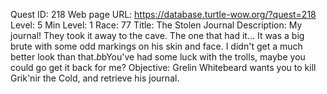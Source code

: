 Quest ID: 218
Web page URL: https://database.turtle-wow.org/?quest=218
Level: 5
Min Level: 1
Race: 77
Title: The Stolen Journal
Description: My journal! They took it away to the cave. The one that had it... It was a big brute with some odd markings on his skin and face. I didn't get a much better look than that.$b$bYou've had some luck with the trolls, maybe you could go get it back for me?
Objective: Grelin Whitebeard wants you to kill Grik'nir the Cold, and retrieve his journal.
